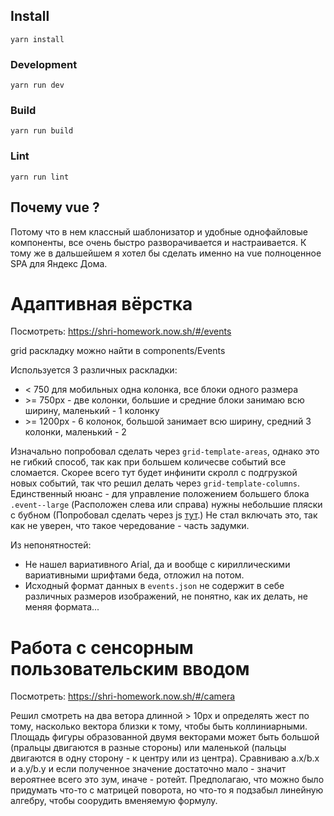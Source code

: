 ## Install
```
yarn install
```

### Development
```
yarn run dev
```

### Build
```
yarn run build
```

### Lint
```
yarn run lint
```

## Почему vue ?
Потому что в нем классный шаблонизатор и удобные однофайловые компоненты, все очень быстро разворачивается и настраивается. К тому же в дальшейшем я хотел бы сделать именно на vue полноценное SPA для Яндекс Дома.

# Адаптивная вёрстка
Посмотреть:  https://shri-homework.now.sh/#/events

grid раскладку можно найти в components/Events

Используется 3 различных раскладки: 
+ < 750 для мобильных одна колонка, все блоки одного размера
+ \>= 750px - две колонки, большие и средние блоки занимаю всю ширину, маленький - 1 колонку
+ \>= 1200px - 6 колонок, большой занимает всю ширину, средний 3 колонки, маленький - 2

Изначально попробовал сделать через `grid-template-areas`, однако это не гибкий способ, так как при большем количесве событий все сломается. Скорее всего тут будет инфинити скролл с подгрузкой новых событий, так что решил делать через `grid-template-columns`. Единственный нюанс - для управление положением большего блока `.event--large` (Расположен слева или справа) нужны небольшие пляски с бубном (Попробовал сделать через js [тут](https://codepen.io/deadrime/pen/Xxmozp).)
Не стал включать это, так как не уверен, что такое чередование - часть задумки.

Из непонятностей:
+ Не нашел вариативного Arial, да и вообще с кириллическими вариативными шрифтами беда, отложил на потом.
+ Исходный формат данных в `events.json` не содержит в себе различных размеров изображений, не понятно, как их делать, не меняя формата...

# Работа с сенсорным пользовательским вводом

Посмотреть: https://shri-homework.now.sh/#/camera

Решил смотреть на два ветора длинной > 10px и определять жест по тому, насколько вектора близки к тому, чтобы быть коллиниарными. Площадь фигуры образованной двумя векторами может быть большой (пральцы двигаются в разные стороны) или маленькой (пальцы двигаются в одну сторону - к центру или из центра). Сравниваю a.x/b.x и a.y/b.y и если полученное значение достаточно мало - значит вероятнее всего это зум, иначе - ротейт. 
Предполагаю, что можно было придумать что-то с матрицей поворота, но что-то я подзабыл линейную алгебру, чтобы соорудить вменяемую формулу.